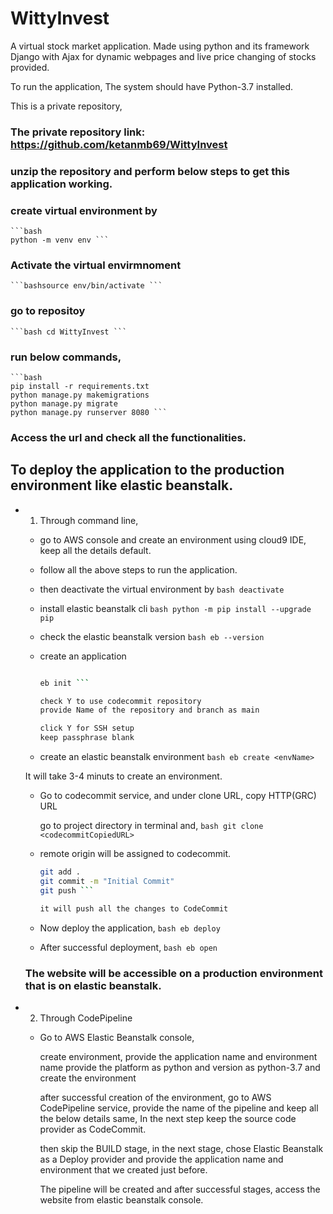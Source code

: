 # WittyInvest



A virtual stock market application. Made using python and its framework Django with Ajax for dynamic webpages and live price changing of stocks provided.

To run the application,
The system should have Python-3.7 installed.

This is a private repository,

### The private repository link: https://github.com/ketanmb69/WittyInvest


### unzip the repository and perform below steps to get this application working.

### create virtual environment by 
    ```bash
    python -m venv env ```
    
### Activate the virtual envirmnoment
    ```bashsource env/bin/activate ```
### go to repositoy
    ```bash cd WittyInvest ```
### run below commands,
    ```bash 
    pip install -r requirements.txt
    python manage.py makemigrations
    python manage.py migrate
    python manage.py runserver 8080 ```

### Access the url and check all the functionalities.

## To deploy the application to the production environment like elastic beanstalk.

- 1. Through command line,

   - go to AWS console and create an environment using cloud9 IDE, keep all the details default.

   - follow all the above steps to run the application.
   - then deactivate the virtual environment by
        ```bash deactivate ```
    
   - install elastic beanstalk cli
        ```bash python -m pip install --upgrade pip ```
    
   - check the elastic beanstalk version
        ```bash eb --version ```

   - create an application
        ```bash eb init -r us-east-1 -p python-3.7 <applicationName>
        
        eb init ```

        check Y to use codecommit repository
        provide Name of the repository and branch as main

        click Y for SSH setup
        keep passphrase blank

   - create an elastic beanstalk environment
        ```bash eb create <envName> ```

    It will take 3-4 minuts to create an environment.
    
   - Go to codecommit service, and under clone URL,
     copy HTTP(GRC) URL

     go to project directory in terminal and,
        ```bash git clone <codecommitCopiedURL> ```
        
   - remote origin will be assigned to codecommit.
        ```bash 
        git add .
        git commit -m "Initial Commit"
        git push ```

     it will push all the changes to CodeCommit

   - Now deploy the application,
       ```bash eb deploy ```

   - After successful deployment,
        ```bash eb open ```

    ### The website will be accessible on a production environment that is on elastic beanstalk.

- 2. Through CodePipeline

   - Go to AWS Elastic Beanstalk console,

     create environment,
     provide the application name and environment name
     provide the platform as python and version as python-3.7 and create the environment

     after successful creation of the environment,
     go to AWS CodePipeline service,
     provide the name of the pipeline and keep all the below details same,
     In the next step keep the source code provider as CodeCommit.

     then skip the BUILD stage,
     in the next stage,
     chose Elastic Beanstalk as a Deploy provider and provide the application name and environment that we created just before.

     The pipeline will be created and after successful stages, access the website from elastic beanstalk console.
